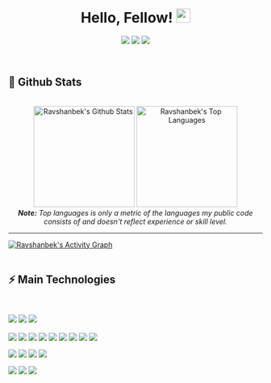 <h1 align="center">
  Hello, Fellow!
  <a href="#"><img src="https://media.giphy.com/media/CXzRJA18RJAtmpPNBC/giphy.gif" width="28"></a>
</h1>

<p align="center">   
  <a href="ravshanbekxojamuratov65@gmail.com" target="_blank"><img src="https://img.shields.io/badge/-Email-daeaf6?style=for-the-badge&logo=gmail&logoColor=107a8bF"></a>
  <a href="ravshanbekxojamuratov65@gmail.com" target="_blank"><img src="https://img.shields.io/badge/-Telegram-daeaf6?style=for-the-badge&logo=telegram&logoColor=107a8bF"></a>
  <a href="https://www.linkedin.com/in/ravshanbek-xojamuratov-80aa26218/" target="_blank"><img src="https://img.shields.io/badge/-LinkedIn-daeaf6?style=for-the-badge&logo=linkedin&logoColor=107a8b"></a> 
<!--   <a href="https://www.instagram.com/thiagosouza.js" target="_blank"><img src="https://img.shields.io/badge/-Instagram-0D1117?style=for-the-badge&logo=instagram&logoColor=F0DB4F"></a>
  <a href="https://www.youtube.com/channel/UCObFBuhVmi48ZHS07Li5h5A" target="_blank"><img src="https://img.shields.io/badge/YouTube-0D1117?style=for-the-badge&logo=youtube&logoColor=F0DB4F"></a> -->
</p>


<br/>


<h2>📃 Github Stats</h2>

<br/>

<diV>
<!-- 40514e -->
  <div align="center">
    <a href="#"><img alt="Ravshanbek's Github Stats" src="https://github-readme-stats.vercel.app/api?username=ravshanbk&show_icons=true&include_all_commits=true&count_private=true&theme=react&hide_border=true&bg_color=107a8b&title_color=F0DB4F&icon_color=F0DB4F" height="200"/></a>
    <a href="#"><img alt="Ravshanbek's Top Languages" src="https://github-readme-stats.vercel.app/api/top-langs/?username=ravshanbk&langs_count=8&layout=compact&theme=react&hide_border=true&bg_color=107a8b&title_color=daeaf6&icon_color=F0DB4F" height="200"/></a>
    <br/>
    <i><b>Note:</b> Top languages is only a metric of the languages my public code consists of and doesn't reflect experience or skill level.</i>
  </div>

  <hr/>

  <div>
    <a href="#"><img alt="Ravshanbek's Activity Graph" src="https://activity-graph.herokuapp.com/graph?username=ravshanbk&custom_title=Ravshanbek%20Xojamuratov's%20Contribution%20Graph&bg_color=107a8b&color=F0DB4F&line=daeaf6&point=F0DB4F&hide_border=true" /></a>
  <div> 
</div>

<br/>

<h2>⚡ Main Technologies</h2>

<br/>

<p align="start">
 <a href="#"><img src="https://img.shields.io/badge/-C-daeaf6?style=flat-round&logo=C&logoColor=107a8b"></a>
 <a href="#"><img src="https://img.shields.io/badge/-Python-daeaf6?style=flat-round&logo=Python&logoColor=107a8b"></a>
 <a href="#"><img src="https://img.shields.io/badge/-Dart-daeaf6?style=flat-round&logo=Dart&badge_color=497285&logoColor=107a8b"></a>
  <br/><br/>
 <a href="#"><img src="https://img.shields.io/badge/-Flutter-daeaf6?style=flat-round&logo=Flutter&logoColor=107a8b&labelColor=https://img.shields.io"></a>
 <a href="#"><img src="https://img.shields.io/badge/-Provider-daeaf6?style=flat&logo=Provider&logoColor=107a8b"></a>
 <a href="#"><img src="https://img.shields.io/badge/-Bloc-daeaf6?style=flat-round&logo=Bloc&logoColor=107a8b"></a>
 <a href="#"><img src="https://img.shields.io/badge/-Cubit-daeaf6?style=flat-round&logo=Cubit&logoColor=107a8b"></a>
 <a href="#"><img src="https://img.shields.io/badge/-Hydrated bloc-daeaf6?style=flat-round&logo=Hydrated_bloc&logoColor=107a8b"></a>
 <a href="#"><img src="https://img.shields.io/badge/-GetX-daeaf6?style=flat-round&logo=GetX&logoColor=107a8b"></a>
 <a href="#"><img src="https://img.shields.io/badge/-Hive-daeaf6?style=flat-round&logo=GetX&logoColor=107a8b"></a>
 <a href="#"><img src="https://img.shields.io/badge/-SharedPreferences-daeaf6?style=flat-round&logo=SharedPreferencesX&logoColor=107a8b"></a>
 <a href="#"><img src="https://img.shields.io/badge/-SqfLite-daeaf6?style=flat-round&logo=SqfLite&logoColor=107a8b"></a>
  
 <a href="#"><img src="https://img.shields.io/badge/-Nodejs-daeaf6?style=flat-round&logo=Node.js&logoColor=107a8b"></a>
 <a href="#"><img src="https://img.shields.io/badge/-MongoDB-daeaf6?style=flat-round&logo=mongodb&logoColor=107a8b"></a>
 <a href="#"><img src="https://img.shields.io/badge/SQL%20-%23daeaf6.svg?style=flat-round&logo=amazon-dynamodb&logoColor=107a8b"></a>
 <a href="#"><img src="https://img.shields.io/badge/-Strapi-daeaf6?style=flat-round&logo=Strapi&logoColor=107a8b"></a>
<!--  <a href="#"><img src="https://img.shields.io/badge/GitHub%20Pages-%230D1117.svg?style=flat-round&logo=github&logoColor=107a8b"></a> -->
 <a href="#"><img src="https://img.shields.io/badge/-Git-daeaf6?style=flat-round&logo=git&logoColor=107a8b"></a>
 <a href="#"><img src="https://img.shields.io/badge/-GitHub-daeaf6?style=flat-round&logo=github&logoColor=107a8b"></a>
 <a href="#"><img src="https://img.shields.io/badge/Bash%20-%23daeaf6.svg?style=flat-round&logo=gnu-bash&logoColor=107a8b"></a>
  
</p>

<br/>

